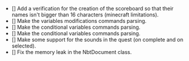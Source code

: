 - [] Add a verification for the creation of the scoreboard so that their names isn't bigger than 16 characters (minecraft limitations).
- [] Make the variables modifications commands parsing.
- [] Make the conditional variables commands parsing.
- [] Make the conditional variables commands parsing.
- [] Make some support for the sounds in the quest (on complete and on selected).
- [] Fix the memory leak in the NbtDocument class.
